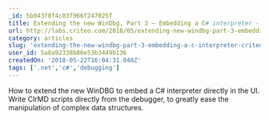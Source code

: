 ```yaml
---
_id: 5b043f8f4c83f966f247025f
title: Extending the new WinDbg, Part 3 – Embedding a C# interpreter - Criteo Labs
url: http://labs.criteo.com/2018/05/extending-new-windbg-part-3-embedding-c-interpreter/
category: articles
slug: 'extending-the-new-windbg-part-3-embedding-a-c-interpreter-criteo-labs'
user_id: 5a8a92338b86e53b3449b136
createdOn: '2018-05-22T16:04:31.048Z'
tags: ['.net','c#','debugging']
---
```


How to extend the new WinDBG to embed a C# interpreter directly in the UI. Write ClrMD scripts directly from the debugger, to greatly ease the manipulation of complex data structures.
